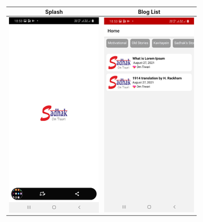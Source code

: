 | Splash      | Blog List      |
|------------|-------------|
| <img src="https://github.com/newvishal/Blog-app-react-native/blob/master/screenshot/WhatsApp%20Image%202021-08-27%20at%2018.57.12.jpeg" width="250"> | <img src="https://github.com/newvishal/Blog-app-react-native/blob/master/screenshot/WhatsApp%20Image%202021-08-27%20at%2018.57.10.jpeg" width="250"> |
